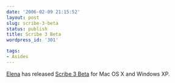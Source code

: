 ```yaml
---
date: '2006-02-09 21:15:52'
layout: post
slug: scribe-3-beta
status: publish
title: Scribe 3 Beta
wordpress_id: '301'

tags:
- Asides
---
```


[Elena](http://elenarazlogova.org) has released [Scribe 3 Beta](http://chnm.gmu.edu/tools/scribe/) for Mac OS X and Windows XP.
